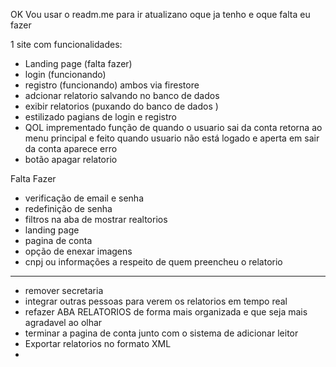OK Vou usar o readm.me para ir atualizano oque ja tenho e oque falta eu fazer

1 site com funcionalidades:
 * Landing page (falta fazer)
 * login (funcionando)
 * registro (funcionando) ambos via firestore
 * adcionar relatorio salvando no banco de dados
 * exibir relatorios (puxando do banco de dados )
 * estilizado pagians de login e registro
 * QOL imprementado função de quando o usuario sai da conta retorna ao menu principal e feito quando usuario não está logado e aperta em sair da conta aparece erro 
 * botão apagar relatorio




Falta Fazer 
 * verificação de email e senha
 * redefinição de senha
 * filtros na aba de mostrar realtorios
 * landing page
 * pagina de conta 
 * opção de enexar imagens
 * cnpj ou informações a respeito de quem preencheu o relatorio
__________________________
 * remover secretaria
 * integrar outras pessoas para verem os relatorios em tempo real
 * refazer ABA RELATORIOS de forma mais organizada e que seja mais agradavel ao olhar
 * terminar a pagina de conta junto com o sistema de adicionar leitor
 * Exportar relatorios no formato XML
 * 
